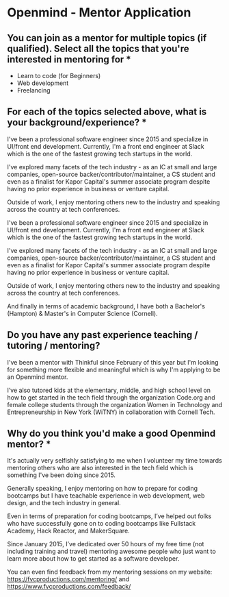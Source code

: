 # Openmind - Mentor Application

## You can join as a mentor for multiple topics (if qualified). Select all the topics that you're interested in mentoring for \*

-   Learn to code (for Beginners)
-   Web development
-   Freelancing

## For each of the topics selected above, what is your background/experience? \*

I've been a professional software engineer since 2015 and specialize in UI/front end development. Currently, I'm a front end engineer at Slack which is the one of the fastest growing tech startups in the world.

I've explored many facets of the tech industry - as an IC at small and large companies, open-source backer/contributor/maintainer, a CS student and even as a finalist for Kapor Capital's summer associate program despite having no prior experience in business or venture capital.

Outside of work, I enjoy mentoring others new to the industry and speaking across the country at tech conferences.

I've been a professional software engineer since 2015 and specialize in UI/front end development. Currently, I'm a front end engineer at Slack which is the one of the fastest growing tech startups in the world.

I've explored many facets of the tech industry - as an IC at small and large companies, open-source backer/contributor/maintainer, a CS student and even as a finalist for Kapor Capital's summer associate program despite having no prior experience in business or venture capital.

Outside of work, I enjoy mentoring others new to the industry and speaking across the country at tech conferences.

And finally in terms of academic background, I have both a Bachelor's (Hampton) & Master's in Computer Science (Cornell).

## Do you have any past experience teaching / tutoring / mentoring?

I've been a mentor with Thinkful since February of this year but I'm looking for something more flexible and meaningful which is why I'm applying to be an Openmind mentor.

I’ve also tutored kids at the elementary, middle, and high school level on how to get started in the tech field through the organization Code.org and female college students through the organization Women in Technology and Entrepreneurship in New York (WiTNY) in collaboration with Cornell Tech.

## Why do you think you'd make a good Openmind mentor? \*

It's actually very selfishly satisfying to me when I volunteer my time towards mentoring others who are also interested in the tech field which is something I've been doing since 2015.

Generally speaking, I enjoy mentoring on how to prepare for coding bootcamps but I have teachable experience in web development, web design, and the tech industry in general.

Even in terms of preparation for coding bootcamps, I’ve helped out folks who have successfully gone on to coding bootcamps like Fullstack Academy, Hack Reactor, and MakerSquare.

Since January 2015, I’ve dedicated over 50 hours of my free time (not including training and travel) mentoring awesome people who just want to learn more about how to get started as a software developer.

You can even find feedback from my mentoring sessions on my website: https://fvcproductions.com/mentoring/ and https://www.fvcproductions.com/feedback/
